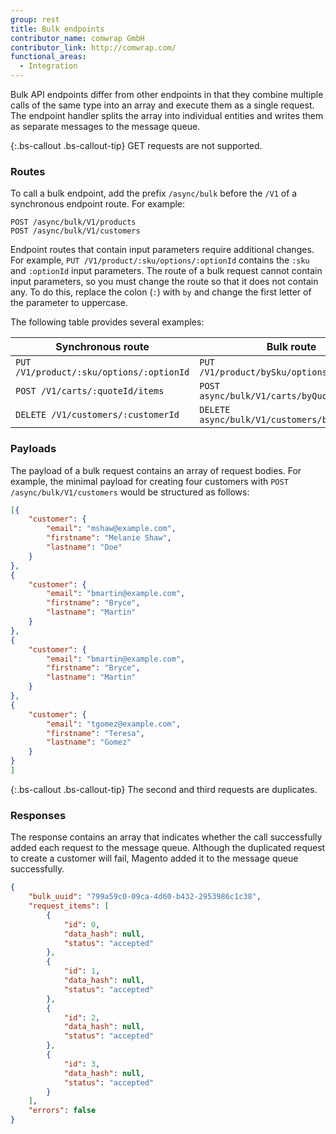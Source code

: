```yaml
---
group: rest
title: Bulk endpoints
contributor_name: comwrap GmbH
contributor_link: http://comwrap.com/
functional_areas:
  - Integration
---
```


Bulk API endpoints differ from other endpoints in that they combine multiple calls of the same type into an array and execute them as a single request. The endpoint handler splits the array into individual entities and writes them as separate messages to the message queue.

{:.bs-callout .bs-callout-tip}
GET requests are not supported.

### Routes

To call a bulk endpoint, add the prefix `/async/bulk` before the `/V1` of a synchronous endpoint route. For example:

```
POST /async/bulk/V1/products
POST /async/bulk/V1/customers
```

Endpoint routes that contain input parameters require additional changes. For example, `PUT /V1/product/:sku/options/:optionId` contains the `:sku` and `:optionId` input parameters. The route of a bulk request cannot contain input parameters, so you must change the route so that it does not contain any. To do this, replace the colon (`:`) with `by` and change the first letter of the parameter to uppercase. 

 
The following table provides several examples:
 
Synchronous route | Bulk route
--- | ---
`PUT /V1/product/:sku/options/:optionId` | `PUT /V1/product/bySku/options/byOptionId`
`POST /V1/carts/:quoteId/items` | `POST async/bulk/V1/carts/byQuoteId/items`
`DELETE /V1/customers/:customerId` | `DELETE async/bulk/V1/customers/byCustomerId`


### Payloads

The payload of a bulk request contains an array of request bodies. For example, the minimal payload for creating four customers with `POST /async/bulk/V1/customers` would be structured as follows: 

``` json
[{
	"customer": {
		"email": "mshaw@example.com",
		"firstname": "Melanie Shaw",
		"lastname": "Doe"
	}
},
{
	"customer": {
		"email": "bmartin@example.com",
		"firstname": "Bryce",
		"lastname": "Martin"
	}
},
{
	"customer": {
		"email": "bmartin@example.com",
		"firstname": "Bryce",
		"lastname": "Martin"
	}
},
{
	"customer": {
		"email": "tgomez@example.com",
		"firstname": "Teresa",
		"lastname": "Gomez"
	}
}
]
```

{:.bs-callout .bs-callout-tip}
The second and third requests are duplicates.

### Responses

The response contains an array that indicates whether the call successfully added each request to the message queue. Although the duplicated request to create a customer will fail, Magento added it to the message queue successfully.

``` json
{
    "bulk_uuid": "799a59c0-09ca-4d60-b432-2953986c1c38",
    "request_items": [
        {
            "id": 0,
            "data_hash": null,
            "status": "accepted"
        },
        {
            "id": 1,
            "data_hash": null,
            "status": "accepted"
        },
        {
            "id": 2,
            "data_hash": null,
            "status": "accepted"
        },
        {
            "id": 3,
            "data_hash": null,
            "status": "accepted"
        }
    ],
    "errors": false
}
```
